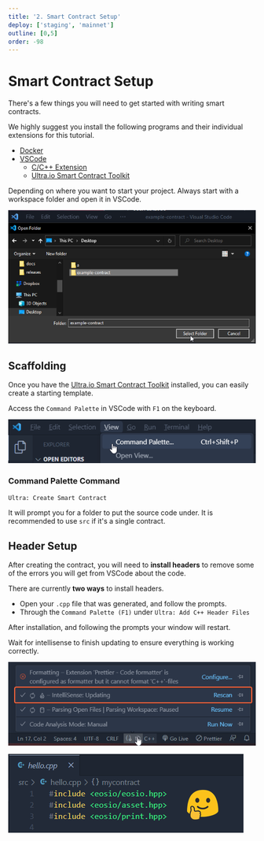 ```yaml
---
title: '2. Smart Contract Setup'
deploy: ['staging', 'mainnet']
outline: [0,5]
order: -98
---
```


# Smart Contract Setup

There's a few things you will need to get started with writing smart contracts.

We highly suggest you install the following programs and their individual extensions for this tutorial.

- [Docker](https://docs.docker.com/engine/install/)
- [VSCode](https://code.visualstudio.com/download)
  - [C/C++ Extension](https://marketplace.visualstudio.com/items?itemName=ms-vscode.cpptools)
  - [Ultra.io Smart Contract Toolkit](https://marketplace.visualstudio.com/items?itemName=ultraio.ultra-cpp)

Depending on where you want to start your project. Always start with a workspace folder and open it in VSCode.

![](./images/select-project-folder.png)

## Scaffolding

Once you have the [Ultra.io Smart Contract Toolkit](https://marketplace.visualstudio.com/items?itemName=ultraio.ultra-cpp) installed, you can easily create a starting template.

Access the `Command Palette` in VSCode with `F1` on the keyboard.

![](./images/open-command-palette.png)

### Command Palette Command

```
Ultra: Create Smart Contract
```

It will prompt you for a folder to put the source code under. It is recommended to use `src` if it's a single contract.

## Header Setup

After creating the contract, you will need to **install headers** to remove some of the errors you will get from VSCode about the code.

There are currently **two ways** to install headers.

- Open your `.cpp` file that was generated, and follow the prompts.
- Through the `Command Palette (F1)` under `Ultra: Add C++ Header Files`

After installation, and following the prompts your window will restart.

Wait for intellisense to finish updating to ensure everything is working correctly.

![](./images/intellisense-updating.png)

![](./images/intellisense-ready.png)